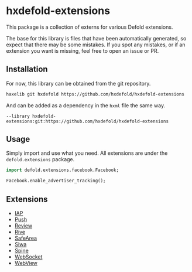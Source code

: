 # hxdefold-extensions

This package is a collection of externs for various Defold extensions.

The base for this library is files that have been automatically generated, so expect that there may be some mistakes.
If you spot any mistakes, or if an extension you want is missing, feel free to open an issue or PR.


## Installation

For now, this library can be obtained from the git repository.

```sh
haxelib git hxdefold https://github.com/hxdefold/hxdefold-extensions
```

And can be added as a dependency in the `hxml` file the same way.

```hxml
--library hxdefold-extensions:git:https://github.com/hxdefold/hxdefold-extensions
```


## Usage

Simply import and use what you need.
All extensions are under the `defold.extensions` package.

```haxe
import defold.extensions.facebook.Facebook;

Facebook.enable_advertiser_tracking();
```


## Extensions

- [IAP](https://defold.com/extension-iap/api/)
- [Push](https://defold.com/extension-push/api/)
- [Review](https://defold.com/extension-review/api/)
- [Rive](https://defold.com/extension-rive/api/)
- [SafeArea](https://defold.com/extension-safearea/api/)
- [Siwa](https://defold.com/extension-siwa/api/)
- [Spine](https://defold.com/extension-spine/api/)
- [WebSocket](https://defold.com/extension-websocket/api/)
- [WebView](https://defold.com/extension-webview/api/)
